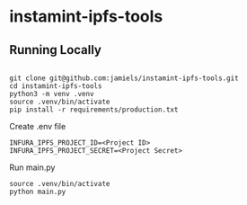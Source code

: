 # instamint-ipfs-tools
## Running Locally


```shell

git clone git@github.com:jamiels/instamint-ipfs-tools.git
cd instamint-ipfs-tools
python3 -m venv .venv
source .venv/bin/activate
pip install -r requirements/production.txt
```
Create .env file
```
INFURA_IPFS_PROJECT_ID=<Project ID>
INFURA_IPFS_PROJECT_SECRET=<Project Secret>
```

Run main.py
```shell
source .venv/bin/activate
python main.py
```